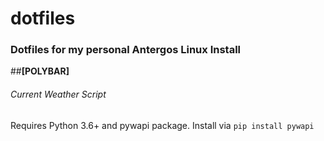 # dotfiles
### Dotfiles for my personal Antergos Linux Install

##**[POLYBAR]**

###### Current Weather Script

Requires Python 3.6+ and pywapi package. Install via
`pip install pywapi`


